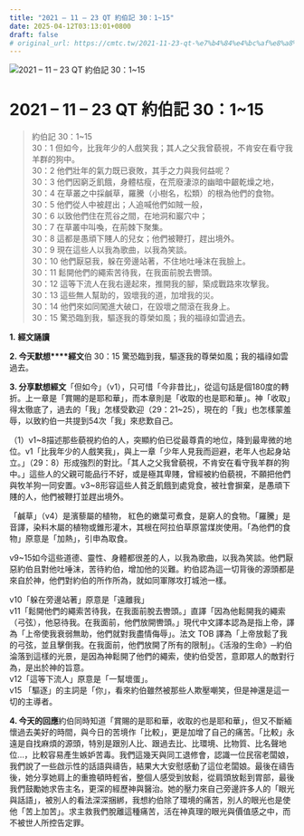 ```yaml
---
title: "2021 – 11 – 23 QT 約伯記 30：1~15"
date: 2025-04-12T03:13:01+0800
draft: false
# original_url: https://cmtc.tw/2021-11-23-qt-%e7%b4%84%e4%bc%af%e8%a8%98-30%ef%bc%9a115
---
```


![2021 – 11 – 23 QT 約伯記 30：1~15](/images/qt.jpg   "2021 – 11 – 23 QT 約伯記 30：1~15")

# 2021 – 11 – 23 QT 約伯記 30：1~15

> 約伯記 30：1~15  
> 30：1 但如今，比我年少的人戲笑我；其人之父我曾藐視，不肯安在看守我羊群的狗中。  
> 30：2 他們壯年的氣力既已衰敗，其手之力與我何益呢？  
> 30：3 他們因窮乏飢餓，身體枯瘦，在荒廢淒涼的幽暗中齦乾燥之地，  
> 30：4 在草叢之中採鹹草，羅騰（小樹名，松類）的根為他們的食物。  
> 30：5 他們從人中被趕出；人追喊他們如賊一般，  
> 30：6 以致他們住在荒谷之間，在地洞和巖穴中；  
> 30：7 在草叢中叫喚，在荊棘下聚集。  
> 30：8 這都是愚頑下賤人的兒女；他們被鞭打，趕出境外。  
> 30：9 現在這些人以我為歌曲，以我為笑談。  
> 30：10 他們厭惡我，躲在旁邊站著，不住地吐唾沫在我臉上。  
> 30：11 鬆開他們的繩索苦待我，在我面前脫去轡頭。  
> 30：12 這等下流人在我右邊起來，推開我的腳，築成戰路來攻擊我。  
> 30：13 這些無人幫助的，毀壞我的道，加增我的災。  
> 30：14 他們來如同闖進大破口，在毀壞之間滾在我身上。  
> 30：15 驚恐臨到我，驅逐我的尊榮如風；我的福祿如雲過去。

**1.** **經文誦讀**

**2. 今天默想****經文**伯 30：15 驚恐臨到我，驅逐我的尊榮如風；我的福祿如雲過去。

**3. 分享默想經文**「但如今」（v1），只可惜「今非昔比」，從這句話是個180度的轉折。上一章是「賞賜的是耶和華」，而本章則是「收取的也是耶和華」。神「收取」得太徹底了，過去的「我」怎樣受歡迎（29：21~25），現在的「我」也怎樣蒙羞辱，以致約伯一共提到54次「我」來悲歎自己。

（1）v1~8描述那些藐視約伯的人，突顯約伯已從最尊貴的地位，降到最卑微的地位。v1「比我年少的人戲笑我」，與上一章「少年人見我而迴避，老年人也起身站立。」（29：8）形成強烈的對比。「其人之父我曾藐視，不肯安在看守我羊群的狗中。」這些人的父親可能品行不好，或是極其卑賤，曾經被約伯藐視，不願把他們與牧羊狗一同安置。v3~8形容這些人貧乏飢餓到處覓食，被社會摒棄，是愚頑下賤的人，他們被鞭打並趕出境外。

「鹹草」（v4）是濱藜屬的植物， 紅色的嫩葉可煮食，是窮人的食物。「羅騰」是音譯，染料木屬的植物或錐形灌木，其根在阿拉伯草原當煤炭使用。「為他們的食物」原意是「加熱」，引申為取食。

v9~15如今這些道德、靈性、身體都很差的人，以我為歌曲，以我為笑談。他們厭惡約伯且對他吐唾沫，苦待約伯，增加他的災難。約伯認為這一切背後的源頭都是來自於神，他們對約伯的所作所為，就如同軍隊攻打城池一樣。

v10「躲在旁邊站著」原意是「遠離我」  
v11「鬆開他們的繩索苦待我，在我面前脫去轡頭。」直譯「因為他鬆開我的繩索（弓弦），他惡待我。在我面前，他們放開轡頭。」現代中文譯本認為是指上帝，譯為「上帝使我衰弱無助，他們就對我盡情侮辱」。法文 TOB 譯為「上帝放鬆了我的弓弦，並且擊倒我。在我面前，他們放開了所有的限制」。《活潑的生命》─約伯淪落到這樣的光景，是因為神鬆開了他們的繩索，使約伯受苦，意即眾人的敵對行為，是出於神的旨意。  
v12「這等下流人」原意是「一幫壞蛋」。  
v15 「驅逐」的主詞是「你」，看來約伯雖然被那些人欺壓嘲笑，但是神還是這一切的主導者。

**4. 今天的回應**約伯同時知道「賞賜的是耶和華，收取的也是耶和華」，但又不斷緬懷過去美好的時間，與今日的苦境作「比較」，更是加增了自己的痛苦。「比較」永遠是自找麻煩的源頭，特別是跟別人比、跟過去比、比環境、比物質、比名聲地位…，比較容易產生嫉妒苦毒。我們這幾天與同工退修會，認識一位民宿老闆娘，我們說了一些啟示性的話語與禱告，結果大大安慰感動了這位老闆娘。最後在禱告後，她分享她肩上的重擔頓時輕省，整個人感受到放鬆，從肩頭放鬆到胃部，最後我們鼓勵她求告主名，更深的經歷神與醫治。她的壓力來自己旁邊許多人的「眼光與話語」，被別人的看法深深捆綁，我想約伯除了環境的痛苦，別人的眼光也是使他「苦上加苦」。求主救我們脫離這種痛苦，活在神真理的眼光與價值感之中，而不被世人所控告定罪。
